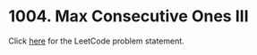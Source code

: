 # 1004. Max Consecutive Ones III

Click [here](https://leetcode.com/problems/max-consecutive-ones-iii/description/)
for the LeetCode problem statement.
